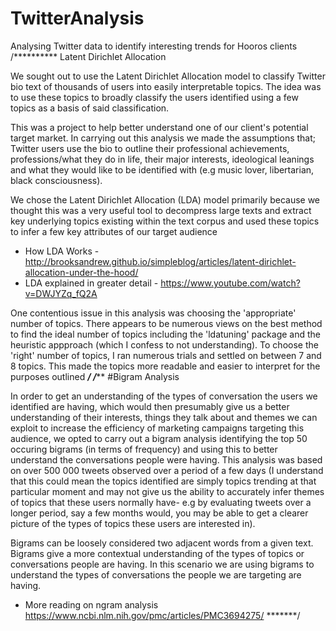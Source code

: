 # TwitterAnalysis
Analysing Twitter data to identify interesting trends for Hooros clients
/**********
Latent Dirichlet Allocation

We sought out to use the Latent Dirichlet Allocation model to classify Twitter bio text of thousands of users into easily interpretable topics. The idea was to use these topics to broadly classify the users identified using a few topics as a basis of said classification.

This was a project to help better understand one of our client's potential target market. In carrying out this analysis we made the assumptions that; Twitter users use the bio to outline their professional achievements, professions/what they do in life, their major interests, ideological leanings and what they would like to be identified with (e.g music lover, libertarian, black consciousness).

We chose the Latent Dirichlet Allocation (LDA) model primarily because we thought this was a very useful tool to decompress large texts and extract key underlying topics existing within the text corpus and used these topics to infer a few key attributes of our target audience

- How LDA Works - http://brooksandrew.github.io/simpleblog/articles/latent-dirichlet-allocation-under-the-hood/ 
- LDA explained in greater detail - https://www.youtube.com/watch?v=DWJYZq_fQ2A

One contentious issue in this analysis was choosing the 'appropriate' number of topics. There appears to be numerous views on the best method to find the ideal number of topics including the 'ldatuning' package and the heuristic appproach (which I confess to not understanding). To choose the 'right' number of topics, I ran numerous trials and settled on between 7 and 8 topics. This made the topics more readable and easier to interpret for the purposes outlined
***********/
/*************
#Bigram Analysis

In order to get an understanding of the types of conversation the users we identified are having, which would then presumably give us a better understanding of their interests, things they talk about and themes we can exploit to increase the efficiency of marketing campaigns targeting this audience, we opted to carry out a bigram analysis identifying the top 50 occuring bigrams (in terms of frequency) and using this to better understand the conversations people were having. This analysis was based on over 500 000 tweets observed over a period of a few days (I understand that this could mean the topics identified are simply topics trending at that particular moment and may not give us the ability to accurately infer themes of topics that these users normally have- e.g by evaluating tweets over a longer period, say a few months would, you may be able to get a clearer picture of the types of topics these users are interested in).

Bigrams can be loosely considered two adjacent words from a given text.  Bigrams give a more contextual understanding of the types of topics or conversations people are having. In this scenario we are using bigrams to understand the types of conversations the people we are targeting are having.

- More reading on ngram analysis https://www.ncbi.nlm.nih.gov/pmc/articles/PMC3694275/ 
*******/
